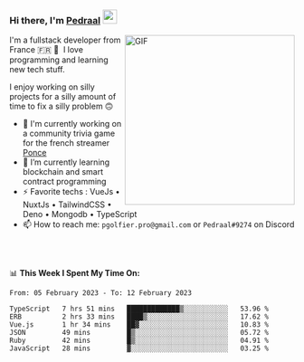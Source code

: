 ### Hi there, I'm <a href="https://pedraal.dev" target="_blank">Pedraal</a> <img src="https://media.giphy.com/media/hvRJCLFzcasrR4ia7z/giphy.gif" width="25px">
<img align="right" alt="GIF" src="https://pedraal.dev/avatar.png" width="300" height="300" />

I'm a fullstack developer from France 🇫🇷 🥖 &nbsp;I love programming and learning new
tech stuff.

I enjoy working on silly projects for a silly amount of time to fix a silly problem 🙃

- 🔭  I'm currently working on a community trivia game for the french streamer <a href="https://twitch.tv/ponce" target="_blank">Ponce</a>
- 🌱 I’m currently learning blockchain and smart contract programming
- ⚡ Favorite techs : VueJs &bull; NuxtJs &bull; TailwindCSS &bull; Deno &bull; Mongodb &bull; TypeScript
- 📫 How to reach me: `pgolfier.pro@gmail.com` or `Pedraal#9274` on Discord

<br>
<br>

📊 **This Week I Spent My Time On:**
<!--START_SECTION:waka-->

```text
From: 05 February 2023 - To: 12 February 2023

TypeScript   7 hrs 51 mins   █████████████▒░░░░░░░░░░░   53.96 %
ERB          2 hrs 33 mins   ████▒░░░░░░░░░░░░░░░░░░░░   17.62 %
Vue.js       1 hr 34 mins    ██▓░░░░░░░░░░░░░░░░░░░░░░   10.83 %
JSON         49 mins         █▒░░░░░░░░░░░░░░░░░░░░░░░   05.72 %
Ruby         42 mins         █▒░░░░░░░░░░░░░░░░░░░░░░░   04.91 %
JavaScript   28 mins         ▓░░░░░░░░░░░░░░░░░░░░░░░░   03.25 %
```

<!--END_SECTION:waka-->
